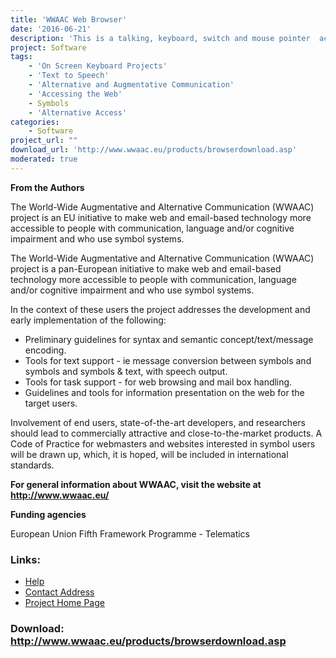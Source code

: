 ```yaml
---
title: 'WWAAC Web Browser'
date: '2016-06-21'
description: 'This is a talking, keyboard, switch and mouse pointer  accessible web browser with page summarising tools.  It has a highly configerable user interface and was developed as part of an EU project.'
project: Software
tags:
    - 'On Screen Keyboard Projects'
    - 'Text to Speech'
    - 'Alternative and Augmentative Communication'
    - 'Accessing the Web'
    - Symbols
    - 'Alternative Access'
categories:
    - Software
project_url: ""
download_url: 'http://www.wwaac.eu/products/browserdownload.asp'
moderated: true
---
```

**From the Authors**

The World-Wide Augmentative and Alternative Communication (WWAAC) project is an EU initiative to make web and email-based technology more accessible to people with communication, language and/or cognitive impairment and who use symbol systems.

The World-Wide Augmentative and Alternative Communication (WWAAC) project is a pan-European initiative to make web and email-based technology more accessible to people with communication, language and/or cognitive impairment and who use symbol systems.

In the context of these users the project addresses the development and early implementation of the following:

- Preliminary guidelines for syntax and semantic concept/text/message encoding.
- Tools for text support - ie message conversion between symbols and symbols and symbols & text, with speech output.
- Tools for task support - for web browsing and mail box handling.
- Guidelines and tools for information presentation on the web for the target users.

Involvement of end users, state-of-the-art developers, and researchers should lead to commercially attractive and close-to-the-market products. A Code of Practice for webmasters and websites interested in symbol users will be drawn up, which, it is hoped, will be included in international standards.

**For general information about WWAAC, visit the website at  <a class="" generated="" href="">http://www.wwaac.eu/</a>**

  
**Funding agencies**

European Union Fifth Framework Programme - Telematics

### Links:
- <a href="http://www.wwaac.org/products/browser.asp">Help</a>
- <a href="mailto:colven@ace-centre.org.uk">Contact Address</a>
- <a href="http://www.wwaac.eu/products/browser.asp">Project Home Page</a>

### Download: http://www.wwaac.eu/products/browserdownload.asp 